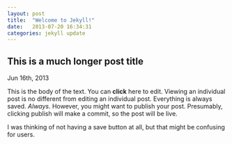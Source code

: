 ```yaml
---
layout: post
title:  "Welcome to Jekyll!"
date:   2013-07-20 16:34:31
categories: jekyll update
---
```


<div contenteditable="true" class="editable isModified">
<h2>This is a much longer post title</h2>

<span class="description">Jun 16th, 2013</span>
<p>
  This is the body of the text. You can <b>click</b> here to edit. Viewing an individual post is no different from editing an individual post. Everything is always saved. <em>Always.</em> However, you might want to publish your post. Presumably, clicking publish will make a commit, so the post will be live.
</p>

<p>I was thinking of not having a save button at all, but that might be confusing for users.</p>
</div>